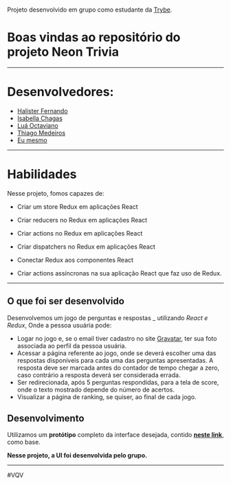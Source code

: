 ### 

Projeto desenvolvido em grupo como estudante da [Trybe](https://www.betrybe.com/).

# Boas vindas ao repositório do projeto Neon Trivia

---

# Desenvolvedores:
- [Halister Fernando](https://github.com/HalisterFernando)
- [Isabella Chagas](https://github.com/isabellamarc)
- [Luá Octaviano](https://github.com/luacomacento)
- [Thiago Medeiros](https://github.com/medeirosi1)
- [Eu mesmo](https://github.com/romulo-rp29)


---

# Habilidades

Nesse projeto, fomos capazes de:

  - Criar um store Redux em aplicações React

  - Criar reducers no Redux em aplicações React

  - Criar actions no Redux em aplicações React

  - Criar dispatchers no Redux em aplicações React

  - Conectar Redux aos componentes React

  - Criar actions assíncronas na sua aplicação React que faz uso de Redux.

---

## O que foi ser desenvolvido

Desenvolvemos um jogo de perguntas e respostas _ utilizando _React e Redux_, Onde a pessoa usuária pode:

  - Logar no jogo e, se o email tiver cadastro no site [Gravatar](https://pt.gravatar.com/), ter sua foto associada ao perfil da pessoa usuária.
  - Acessar a página referente ao jogo, onde se deverá escolher uma das respostas disponíveis para cada uma das perguntas apresentadas. A resposta deve ser marcada antes do contador de tempo chegar a zero, caso contrário a resposta deverá ser considerada errada.
  - Ser redirecionada, após 5 perguntas respondidas, para a tela de score, onde o texto mostrado depende do número de acertos.
  - Visualizar a página de ranking, se quiser, ao final de cada jogo.

## Desenvolvimento

Utilizamos um **protótipo** completo da interface desejada, contido [**neste link**](https://www.figma.com/file/9XUqIwKEFBfbZn5t8MMZJY/Trivia---project?node-id=0%3A1), como base.

**Nesse projeto, a UI foi desenvolvida pelo grupo.** 

---

#VQV
